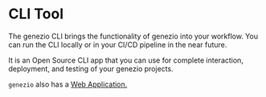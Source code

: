 # CLI Tool

The genezio CLI brings the functionality of genezio into your workflow. You can run the CLI locally or in your CI/CD pipeline in the near future.

It is an Open Source CLI app that you can use for complete interaction, deployment, and testing of your genezio projects.

`genezio` also has a [Web Application.](getting-started-with-the-cli.md)
